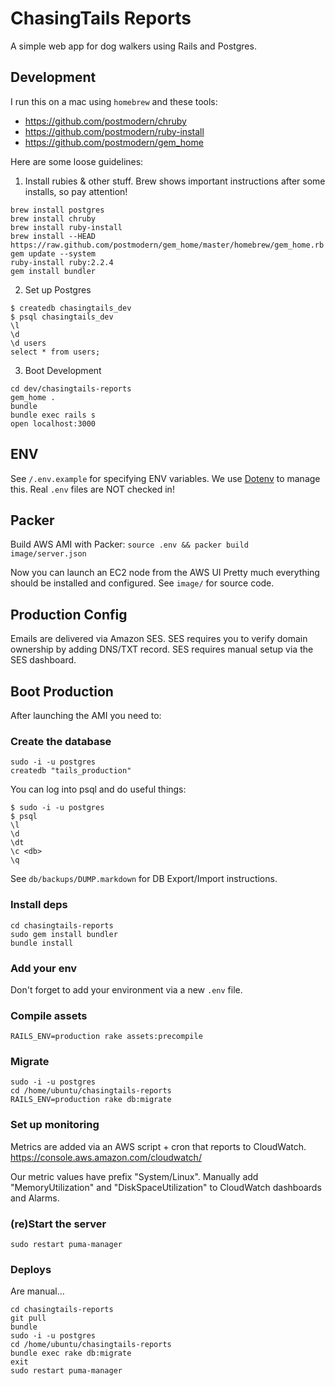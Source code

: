 ChasingTails Reports
====================

A simple web app for dog walkers using Rails and Postgres.

Development
-----------

I run this on a mac using `homebrew` and these tools:
- https://github.com/postmodern/chruby
- https://github.com/postmodern/ruby-install
- https://github.com/postmodern/gem_home

Here are some loose guidelines:

1. Install rubies & other stuff.  Brew shows important instructions after some installs, so pay attention!
```
brew install postgres
brew install chruby
brew install ruby-install
brew install --HEAD https://raw.github.com/postmodern/gem_home/master/homebrew/gem_home.rb
gem update --system
ruby-install ruby:2.2.4
gem install bundler
```

2. Set up Postgres
```
$ createdb chasingtails_dev
$ psql chasingtails_dev
\l
\d
\d users
select * from users;
```

3. Boot Development
```
cd dev/chasingtails-reports
gem_home .
bundle
bundle exec rails s
open localhost:3000
```


ENV
-----------
See `/.env.example` for specifying ENV variables.
We use [Dotenv](https://github.com/bkeepers/dotenv) to manage this.
Real `.env` files are NOT checked in!


Packer
------
Build AWS AMI with Packer:
`source .env && packer build image/server.json`

Now you can launch an EC2 node from the AWS UI
Pretty much everything should be installed and configured.
See `image/` for source code.


Production Config
-----------------
Emails are delivered via Amazon SES.  SES requires you to verify domain ownership by adding DNS/TXT record.  SES requires manual setup via the SES dashboard.


Boot Production
---------------
After launching the AMI you need to:

### Create the database
```
sudo -i -u postgres
createdb "tails_production"
```

You can log into psql and do useful things:
```
$ sudo -i -u postgres
$ psql
\l  
\d
\dt
\c <db>
\q
```
See `db/backups/DUMP.markdown` for DB Export/Import instructions.

### Install deps
```
cd chasingtails-reports
sudo gem install bundler
bundle install
```

### Add your env
Don't forget to add your environment via a new `.env` file.

### Compile assets
`RAILS_ENV=production rake assets:precompile`

### Migrate
```
sudo -i -u postgres
cd /home/ubuntu/chasingtails-reports
RAILS_ENV=production rake db:migrate
```

### Set up monitoring

Metrics are added via an AWS script + cron that reports to CloudWatch.
https://console.aws.amazon.com/cloudwatch/

Our metric values have prefix "System/Linux".
Manually add "MemoryUtilization" and "DiskSpaceUtilization" to CloudWatch dashboards and Alarms.

### (re)Start the server
```
sudo restart puma-manager
```

### Deploys
Are manual...
```
cd chasingtails-reports
git pull
bundle
sudo -i -u postgres
cd /home/ubuntu/chasingtails-reports
bundle exec rake db:migrate
exit
sudo restart puma-manager
```
